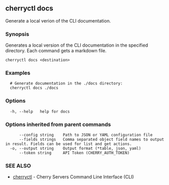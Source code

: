 ## cherryctl docs

Generate a local verion of the CLI documentation.

### Synopsis

Generates a local version of the CLI documentation in the specified directory. Each command gets a markdown file.

```
cherryctl docs <destination>
```

### Examples

```
  # Generate documentation in the ./docs directory:
  cherryctl docs ./docs
```

### Options

```
  -h, --help   help for docs
```

### Options inherited from parent commands

```
      --config string    Path to JSON or YAML configuration file
      --fields strings   Comma separated object field names to output in result. Fields can be used for list and get actions.
  -o, --output string    Output format (*table, json, yaml)
      --token string     API Token (CHERRY_AUTH_TOKEN)
```

### SEE ALSO

* [cherryctl](cherryctl.md)	 - Cherry Servers Command Line Interface (CLI)

